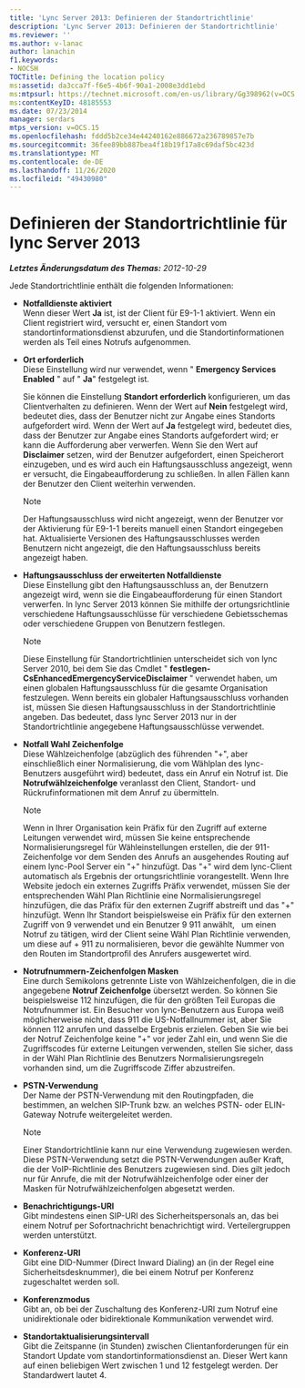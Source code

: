 ```yaml
---
title: 'Lync Server 2013: Definieren der Standortrichtlinie'
description: 'Lync Server 2013: Definieren der Standortrichtlinie'
ms.reviewer: ''
ms.author: v-lanac
author: lanachin
f1.keywords:
- NOCSH
TOCTitle: Defining the location policy
ms:assetid: da3cca7f-f6e5-4b6f-90a1-2008e3dd1ebd
ms:mtpsurl: https://technet.microsoft.com/en-us/library/Gg398962(v=OCS.15)
ms:contentKeyID: 48185553
ms.date: 07/23/2014
manager: serdars
mtps_version: v=OCS.15
ms.openlocfilehash: fddd5b2ce34e44240162e886672a236789857e7b
ms.sourcegitcommit: 36fee89bb887bea4f18b19f17a8c69daf5bc423d
ms.translationtype: MT
ms.contentlocale: de-DE
ms.lasthandoff: 11/26/2020
ms.locfileid: "49430980"
---
```

# <a name="defining-the-location-policy-for-lync-server-2013"></a>Definieren der Standortrichtlinie für lync Server 2013

<div data-xmlns="http://www.w3.org/1999/xhtml">

<div class="topic" data-xmlns="http://www.w3.org/1999/xhtml" data-msxsl="urn:schemas-microsoft-com:xslt" data-cs="https://msdn.microsoft.com/">

<div data-asp="https://msdn2.microsoft.com/asp">



</div>

<div id="mainSection">

<div id="mainBody">

<span> </span>

_**Letztes Änderungsdatum des Themas:** 2012-10-29_

Jede Standortrichtlinie enthält die folgenden Informationen:

  - **Notfalldienste aktiviert**  
    Wenn dieser Wert **Ja** ist, ist der Client für E9-1-1 aktiviert. Wenn ein Client registriert wird, versucht er, einen Standort vom standortinformationsdienst abzurufen, und die Standortinformationen werden als Teil eines Notrufs aufgenommen.

<!-- end list -->

  - **Ort erforderlich**  
    Diese Einstellung wird nur verwendet, wenn " **Emergency Services Enabled** " auf " **Ja**" festgelegt ist.
    
    Sie können die Einstellung **Standort erforderlich** konfigurieren, um das Clientverhalten zu definieren. Wenn der Wert auf **Nein** festgelegt wird, bedeutet dies, dass der Benutzer nicht zur Angabe eines Standorts aufgefordert wird. Wenn der Wert auf **Ja** festgelegt wird, bedeutet dies, dass der Benutzer zur Angabe eines Standorts aufgefordert wird; er kann die Aufforderung aber verwerfen. Wenn Sie den Wert auf **Disclaimer** setzen, wird der Benutzer aufgefordert, einen Speicherort einzugeben, und es wird auch ein Haftungsausschluss angezeigt, wenn er versucht, die Eingabeaufforderung zu schließen. In allen Fällen kann der Benutzer den Client weiterhin verwenden.
    
    <div>
    

    > [!NOTE]  
    > Der Haftungsausschluss wird nicht angezeigt, wenn der Benutzer vor der Aktivierung für E9-1-1 bereits manuell einen Standort eingegeben hat. Aktualisierte Versionen des Haftungsausschlusses werden Benutzern nicht angezeigt, die den Haftungsausschluss bereits angezeigt haben. 

    
    </div>

<!-- end list -->

  - **Haftungsausschluss der erweiterten Notfalldienste**  
    Diese Einstellung gibt den Haftungsausschluss an, der Benutzern angezeigt wird, wenn sie die Eingabeaufforderung für einen Standort verwerfen. In lync Server 2013 können Sie mithilfe der ortungsrichtlinie verschiedene Haftungsausschlüsse für verschiedene Gebietsschemas oder verschiedene Gruppen von Benutzern festlegen.
    
    <div>
    

    > [!NOTE]  
    > Diese Einstellung für Standortrichtlinien unterscheidet sich von lync Server 2010, bei dem Sie das Cmdlet " <STRONG>festlegen-CsEnhancedEmergencyServiceDisclaimer</STRONG> " verwendet haben, um einen globalen Haftungsausschluss für die gesamte Organisation festzulegen. Wenn bereits ein globaler Haftungsausschluss vorhanden ist, müssen Sie diesen Haftungsausschluss in der Standortrichtlinie angeben. Das bedeutet, dass lync Server 2013 nur in der Standortrichtlinie angegebene Haftungsausschlüsse verwendet.

    
    </div>

<!-- end list -->

  - **Notfall Wahl Zeichenfolge**  
    Diese Wählzeichenfolge (abzüglich des führenden "+", aber einschließlich einer Normalisierung, die vom Wählplan des lync-Benutzers ausgeführt wird) bedeutet, dass ein Anruf ein Notruf ist. Die **Notrufwählzeichenfolge** veranlasst den Client, Standort- und Rückrufinformationen mit dem Anruf zu übermitteln.
    
    <div>
    

    > [!NOTE]  
    > Wenn in Ihrer Organisation kein Präfix für den Zugriff auf externe Leitungen verwendet wird, müssen Sie keine entsprechende Normalisierungsregel für Wähleinstellungen erstellen, die der 911-Zeichenfolge vor dem Senden des Anrufs an ausgehendes Routing auf einem lync-Pool Server ein "+" hinzufügt. Das "+" wird dem lync-Client automatisch als Ergebnis der ortungsrichtlinie vorangestellt. Wenn Ihre Website jedoch ein externes Zugriffs Präfix verwendet, müssen Sie der entsprechenden Wähl Plan Richtlinie eine Normalisierungsregel hinzufügen, die das Präfix für den externen Zugriff abstreift und das "+" hinzufügt. Wenn Ihr Standort beispielsweise ein Präfix für den externen Zugriff von 9 verwendet und ein Benutzer 9 911 anwählt, &nbsp; um einen Notruf zu tätigen, wird der Client seine Wähl Plan Richtlinie verwenden, um diese auf + 911 zu normalisieren, bevor die gewählte Nummer von den Routen im Standortprofil des Anrufers ausgewertet wird.

    
    </div>

<!-- end list -->

  - **Notrufnummern-Zeichenfolgen Masken**  
    Eine durch Semikolons getrennte Liste von Wählzeichenfolgen, die in die angegebene **Notruf Zeichenfolge** übersetzt werden. So können Sie beispielsweise 112 hinzufügen, die für den größten Teil Europas die Notrufnummer ist. Ein Besucher von lync-Benutzern aus Europa weiß möglicherweise nicht, dass 911 die US-Notfallnummer ist, aber Sie können 112 anrufen und dasselbe Ergebnis erzielen. Geben Sie wie bei der Notruf Zeichenfolge keine "+" vor jeder Zahl ein, und wenn Sie die Zugriffscodes für externe Leitungen verwenden, stellen Sie sicher, dass in der Wähl Plan Richtlinie des Benutzers Normalisierungsregeln vorhanden sind, um die Zugriffscode Ziffer abzustreifen.

<!-- end list -->

  - **PSTN-Verwendung**  
    Der Name der PSTN-Verwendung mit den Routingpfaden, die bestimmen, an welchen SIP-Trunk bzw. an welches PSTN- oder ELIN-Gateway Notrufe weitergeleitet werden.
    
    <div>
    

    > [!NOTE]  
    > Einer Standortrichtlinie kann nur eine Verwendung zugewiesen werden. Diese PSTN-Verwendung setzt die PSTN-Verwendungen außer Kraft, die der VoIP-Richtlinie des Benutzers zugewiesen sind. Dies gilt jedoch nur für Anrufe, die mit der Notrufwählzeichenfolge oder einer der Masken für Notrufwählzeichenfolgen abgesetzt werden.

    
    </div>

<!-- end list -->

  - **Benachrichtigungs-URI**  
    Gibt mindestens einen SIP-URI des Sicherheitspersonals an, das bei einem Notruf per Sofortnachricht benachrichtigt wird. Verteilergruppen werden unterstützt.

<!-- end list -->

  - **Konferenz-URI**  
    Gibt eine DID-Nummer (Direct Inward Dialing) an (in der Regel eine Sicherheitsdesknummer), die bei einem Notruf per Konferenz zugeschaltet werden soll.  

<!-- end list -->

  - **Konferenzmodus**  
    Gibt an, ob bei der Zuschaltung des Konferenz-URI zum Notruf eine unidirektionale oder bidirektionale Kommunikation verwendet wird. 

<!-- end list -->

  - **Standortaktualisierungsintervall**  
    Gibt die Zeitspanne (in Stunden) zwischen Clientanforderungen für ein Standort Update vom standortinformationsdienst an. Dieser Wert kann auf einen beliebigen Wert zwischen 1 und 12 festgelegt werden. Der Standardwert lautet 4.

</div>

<span> </span>

</div>

</div>

</div>

